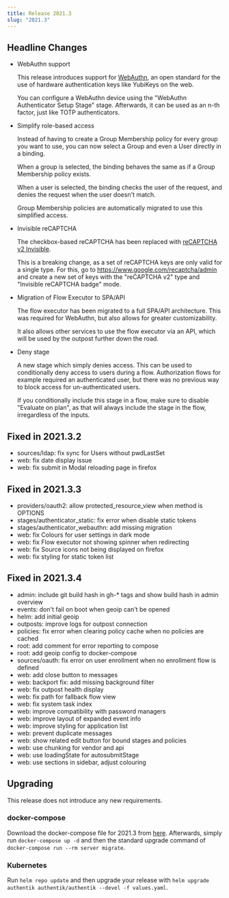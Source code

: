 ```yaml
---
title: Release 2021.3
slug: "2021.3"
---
```


## Headline Changes

- WebAuthn support

    This release introduces support for [WebAuthn](https://webauthn.io/), an open standard for the use of hardware authentication keys like YubiKeys on the web.

    You can configure a WebAuthn device using the "WebAuthn Authenticator Setup Stage" stage. Afterwards, it can be used as an n-th factor, just like TOTP authenticators.

- Simplify role-based access

    Instead of having to create a Group Membership policy for every group you want to use, you can now select a Group and even a User directly in a binding.

    When a group is selected, the binding behaves the same as if a Group Membership policy exists.

    When a user is selected, the binding checks the user of the request, and denies the request when the user doesn't match.

    Group Membership policies are automatically migrated to use this simplified access.

- Invisible reCAPTCHA

    The checkbox-based reCAPTCHA has been replaced with [reCAPTCHA v2 Invisible](https://developers.google.com/recaptcha/docs/invisible).

    This is a breaking change, as a set of reCAPTCHA keys are only valid for a single type. For this, go to https://www.google.com/recaptcha/admin and create a new set of keys with the "reCAPTCHA v2" type and "Invisible reCAPTCHA badge" mode.

- Migration of Flow Executor to SPA/API

    The flow executor has been migrated to a full SPA/API architecture. This was required for WebAuthn, but also allows for greater customizability.

    It also allows other services to use the flow executor via an API, which will be used by the outpost further down the road.

- Deny stage

    A new stage which simply denies access. This can be used to conditionally deny access to users during a flow. Authorization flows for example required an authenticated user, but there was no previous way to block access for un-authenticated users.

    If you conditionally include this stage in a flow, make sure to disable "Evaluate on plan", as that will always include the stage in the flow, irregardless of the inputs.


## Fixed in 2021.3.2

- sources/ldap: fix sync for Users without pwdLastSet
- web: fix date display issue
- web: fix submit in Modal reloading page in firefox

## Fixed in 2021.3.3

- providers/oauth2: allow protected_resource_view when method is OPTIONS
- stages/authenticator_static: fix error when disable static tokens
- stages/authenticator_webauthn: add missing migration
- web: fix Colours for user settings in dark mode
- web: fix Flow executor not showing spinner when redirecting
- web: fix Source icons not being displayed on firefox
- web: fix styling for static token list

## Fixed in 2021.3.4

- admin: include git build hash in gh-* tags and show build hash in admin overview
- events: don't fail on boot when geoip can't be opened
- helm: add initial geoip
- outposts: improve logs for outpost connection
- policies: fix error when clearing policy cache when no policies are cached
- root: add comment for error reporting to compose
- root: add geoip config to docker-compose
- sources/oauth: fix error on user enrollment when no enrollment flow is defined
- web: add close button to messages
- web: backport fix: add missing background filter
- web: fix outpost health display
- web: fix path for fallback flow view
- web: fix system task index
- web: improve compatibility with password managers
- web: improve layout of expanded event info
- web: improve styling for application list
- web: prevent duplicate messages
- web: show related edit button for bound stages and policies
- web: use chunking for vendor and api
- web: use loadingState for autosubmitStage
- web: use sections in sidebar, adjust colouring


## Upgrading

This release does not introduce any new requirements.

### docker-compose

Download the docker-compose file for 2021.3 from [here](https://goauthentik.io/version/2021.3/docker-compose.yml). Afterwards, simply run `docker-compose up -d` and then the standard upgrade command of `docker-compose run --rm server migrate`.

### Kubernetes

Run `helm repo update` and then upgrade your release with `helm upgrade authentik authentik/authentik --devel -f values.yaml`.
